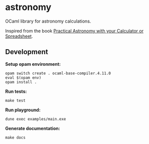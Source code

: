 # astronomy

OCaml library for astronomy calculations.

Inspired from the book [Practical Astronomy with your Calculator or Spreadsheet](https://www.amazon.com/Practical-Astronomy-your-Calculator-Spreadsheet-ebook/dp/B00E3UR5FQ/ref=sr_1_1?dchild=1&keywords=Practical+Astronomy+with+your+Calculator+or+Spreadsheet&qid=1626079939&sr=8-1).

## Development

**Setup opam environment:**

```shell
opam switch create . ocaml-base-compiler.4.11.0
eval $(opam env)
opam install .
```

**Run tests:**

```shell
make test
```

**Run playground:**

```shell
dune exec examples/main.exe
```

**Generate documentation:**

```shell
make docs
```